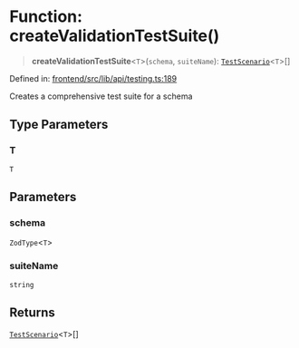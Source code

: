 # Function: createValidationTestSuite()

> **createValidationTestSuite**\<`T`\>(`schema`, `suiteName`): [`TestScenario`](../interfaces/TestScenario.md)\<`T`\>[]

Defined in: [frontend/src/lib/api/testing.ts:189](https://github.com/lsendel/sass/blob/ca8b2b87627589617e0de57047e1f50d53e78078/frontend/src/lib/api/testing.ts#L189)

Creates a comprehensive test suite for a schema

## Type Parameters

### T

`T`

## Parameters

### schema

`ZodType`\<`T`\>

### suiteName

`string`

## Returns

[`TestScenario`](../interfaces/TestScenario.md)\<`T`\>[]
